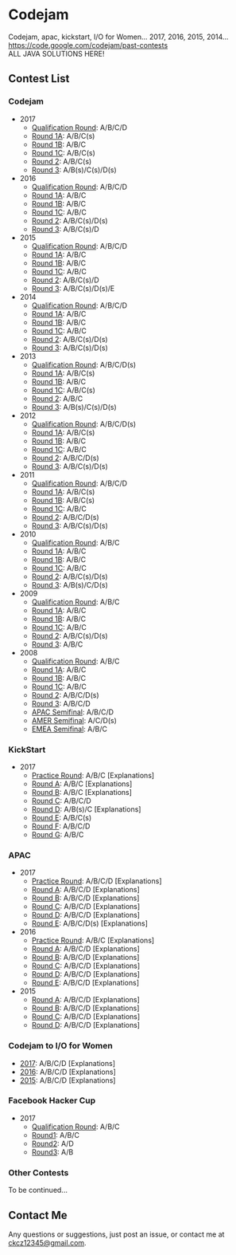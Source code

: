 # Codejam
Codejam, apac, kickstart, I/O for Women...  2017, 2016, 2015, 2014...  
https://code.google.com/codejam/past-contests  
ALL JAVA SOLUTIONS HERE!

## Contest List

### Codejam
- 2017
  - [Qualification Round](codejam/2017/Qualification%20Round): A/B/C/D
  - [Round 1A](codejam/2017/Round1A): A/B/C(s)
  - [Round 1B](codejam/2017/Round1B): A/B/C
  - [Round 1C](codejam/2017/Round1C): A/B/C(s)
  - [Round 2](codejam/2017/Round2): A/B/C(s)
  - [Round 3](codejam/2017/Round3): A/B(s)/C(s)/D(s)
- 2016
  - [Qualification Round](codejam/2016/Qualification%20Round): A/B/C/D
  - [Round 1A](codejam/2016/Round1A): A/B/C
  - [Round 1B](codejam/2016/Round1B): A/B/C
  - [Round 1C](codejam/2016/Round1C): A/B/C
  - [Round 2](codejam/2016/Round2): A/B/C(s)/D(s)
  - [Round 3](codejam/2016/Round3): A/B/C(s)/D
- 2015
  - [Qualification Round](codejam/2015/Qualification%20Round): A/B/C/D
  - [Round 1A](codejam/2015/Round1A): A/B/C
  - [Round 1B](codejam/2015/Round1B): A/B/C
  - [Round 1C](codejam/2015/Round1C): A/B/C
  - [Round 2](codejam/2015/Round2): A/B/C(s)/D
  - [Round 3](codejam/2015/Round3): A/B/C(s)/D(s)/E
- 2014
  - [Qualification Round](codejam/2014/Qualification%20Round): A/B/C/D
  - [Round 1A](codejam/2014/Round1A): A/B/C
  - [Round 1B](codejam/2014/Round1B): A/B/C
  - [Round 1C](codejam/2014/Round1C): A/B/C
  - [Round 2](codejam/2014/Round2): A/B/C(s)/D(s)
  - [Round 3](codejam/2014/Round3): A/B/C(s)/D(s)
- 2013
  - [Qualification Round](codejam/2013/Qualification%20Round): A/B/C/D(s)
  - [Round 1A](codejam/2013/Round1A): A/B/C(s)
  - [Round 1B](codejam/2013/Round1B): A/B/C
  - [Round 1C](codejam/2013/Round1C): A/B/C(s)
  - [Round 2](codejam/2013/Round2): A/B/C
  - [Round 3](codejam/2013/Round3): A/B(s)/C(s)/D(s)
- 2012
  - [Qualification Round](codejam/2012/Qualification%20Round): A/B/C/D(s)
  - [Round 1A](codejam/2012/Round1A): A/B/C(s)
  - [Round 1B](codejam/2012/Round1B): A/B/C
  - [Round 1C](codejam/2012/Round1C): A/B/C
  - [Round 2](codejam/2012/Round2): A/B/C/D(s)
  - [Round 3](codejam/2012/Round3): A/B/C(s)/D(s)
- 2011
  - [Qualification Round](codejam/2011/Qualification%20Round): A/B/C/D
  - [Round 1A](codejam/2011/Round1A): A/B/C(s)
  - [Round 1B](codejam/2011/Round1B): A/B/C(s)
  - [Round 1C](codejam/2011/Round1C): A/B/C
  - [Round 2](codejam/2011/Round2): A/B/C/D(s)
  - [Round 3](codejam/2011/Round3): A/B/C(s)/D(s)
- 2010
  - [Qualification Round](codejam/2010/Qualification%20Round): A/B/C
  - [Round 1A](codejam/2010/Round1A): A/B/C
  - [Round 1B](codejam/2010/Round1B): A/B/C
  - [Round 1C](codejam/2010/Round1C): A/B/C
  - [Round 2](codejam/2010/Round2): A/B/C(s)/D(s)
  - [Round 3](codejam/2010/Round3): A/B(s)/C/D(s)
- 2009
  - [Qualification Round](codejam/2009/Qualification%20Round): A/B/C
  - [Round 1A](codejam/2009/Round1A): A/B/C
  - [Round 1B](codejam/2009/Round1B): A/B/C
  - [Round 1C](codejam/2009/Round1C): A/B/C
  - [Round 2](codejam/2009/Round2): A/B/C(s)/D(s)
  - [Round 3](codejam/2009/Round3): A/B/C
- 2008
  - [Qualification Round](codejam/2008/Qualification%20Round): A/B/C
  - [Round 1A](codejam/2008/Round1A): A/B/C
  - [Round 1B](codejam/2008/Round1B): A/B/C
  - [Round 1C](codejam/2008/Round1C): A/B/C
  - [Round 2](codejam/2008/Round2): A/B/C/D(s)
  - [Round 3](codejam/2008/Round3): A/B/C/D
  - [APAC Semifinal](codejam/2008/Semifinal%20APAC): A/B/C/D
  - [AMER Semifinal](codejam/2008/Semifinal%20AMER): A/C/D(s)
  - [EMEA Semifinal](codejam/2008/Semifinal%20EMEA): A/B/C

### KickStart
- 2017
  - [Practice Round](kickstart/2017/Practice%20Round): A/B/C [Explanations]
  - [Round A](kickstart/2017/RoundA): A/B/C [Explanations]
  - [Round B](kickstart/2017/RoundB): A/B/C [Explanations]
  - [Round C](kickstart/2017/RoundC): A/B/C/D
  - [Round D](kickstart/2017/RoundD): A/B(s)/C [Explanations]
  - [Round E](kickstart/2017/RoundE): A/B/C(s)
  - [Round F](kickstart/2017/RoundF): A/B/C/D
  - [Round G](kickstart/2017/RoundG): A/B/C

### APAC
- 2017
  - [Practice Round](apac/2017/Practice%20Round): A/B/C/D [Explanations]
  - [Round A](apac/2017/RoundA): A/B/C/D [Explanations]
  - [Round B](apac/2017/RoundB): A/B/C/D [Explanations]
  - [Round C](apac/2017/RoundC): A/B/C/D [Explanations]
  - [Round D](apac/2017/RoundD): A/B/C/D [Explanations]
  - [Round E](apac/2017/RoundE): A/B/C/D(s) [Explanations]
- 2016
  - [Practice Round](apac/2016/Practice%20Round): A/B/C [Explanations]
  - [Round A](apac/2016/RoundA): A/B/C/D [Explanations]
  - [Round B](apac/2016/RoundB): A/B/C/D [Explanations]
  - [Round C](apac/2016/RoundC): A/B/C/D [Explanations]
  - [Round D](apac/2016/RoundD): A/B/C/D [Explanations]
  - [Round E](apac/2016/RoundE): A/B/C/D [Explanations]
- 2015
  - [Round A](apac/2015/RoundA): A/B/C/D [Explanations]
  - [Round B](apac/2015/RoundB): A/B/C/D [Explanations]
  - [Round C](apac/2015/RoundC): A/B/C/D [Explanations]
  - [Round D](apac/2015/RoundD): A/B/C/D [Explanations]
  
### Codejam to I/O for Women
- [2017](IO%20for%20Women/2017): A/B/C/D [Explanations]
- [2016](IO%20for%20Women/2016): A/B/C/D [Explanations]
- [2015](IO%20for%20Women/2015): A/B/C/D [Explanations]

### Facebook Hacker Cup
- 2017
  - [Qualification Round](Facebook%20Hacker%20Cup/2017/Qualification%20Round): A/B/C
  - [Round1](Facebook%20Hacker%20Cup/2017/Round1): A/B/C
  - [Round2](Facebook%20Hacker%20Cup/2017/Round2): A/D
  - [Round3](Facebook%20Hacker%20Cup/2017/Round3): A/B

### Other Contests
To be continued...

## Contact Me
Any questions or suggestions, just post an issue, or contact me at
 [ckcz12345@gmail.com](mailto:ckcz12345@gmail.com).

